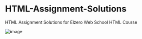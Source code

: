 # HTML-Assignment-Solutions
HTML Assignment Solutions for Elzero Web School HTML Course

![image](https://github.com/ahmedMostafa707/HTML-Assignment-Solutions/assets/152783148/300514f0-48d5-4f96-8967-482b24b1f7f5)


